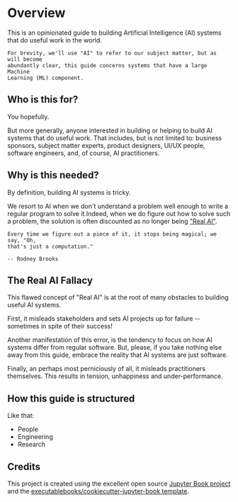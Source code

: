 # Overview

This is an opinionated guide to building Artificial Intelligence (AI) systems
that do useful work in the world.

```{note}
For brevity, we'll use "AI" to refer to our subject matter, but as will become
abundantly clear, this guide concerns systems that have a large Machine
Learning (ML) component.
```

## Who is this for?

You hopefully.

But more generally, anyone interested in building or helping to build AI systems
that do useful work. That includes, but is not limited to: business sponsors,
subject matter experts, product designers, UI/UX people, software engineers,
and, of course, AI practitioners.

## Why is this needed?

By definition, building AI systems is tricky.

We resort to AI when we don't understand a problem well enough to write a
regular program to solve it.Indeed, when we do figure out how to solve such a
problem, the solution is often discounted as no longer being
["Real AI"](https://en.wikipedia.org/wiki/AI_effect).

```{epigraph}
Every time we figure out a piece of it, it stops being magical; we say, "Oh,
that's just a computation."

-- Rodney Brooks
```

## The Real AI Fallacy

This flawed concept of "Real AI" is at the root of many obstacles to building
useful AI systems.

First, it misleads stakeholders and sets AI projects up for failure -- sometimes
in spite of their success!

Another manifestation of this error, is the tendency to focus on how AI systems
differ from regular software. But, please, if you take nothing else away from
this guide, embrace the reality that AI systems are just software.

Finally, an perhaps most perniciously of all, it misleads practitioners
themselves. This results in tension, unhappiness and under-performance.

## How this guide is structured

Like that:

- People
- Engineering
- Research

## Credits

This project is created using the excellent open source
[Jupyter Book project](https://jupyterbook.org/) and the
[executablebooks/cookiecutter-jupyter-book template](https://github.com/executablebooks/cookiecutter-jupyter-book).
